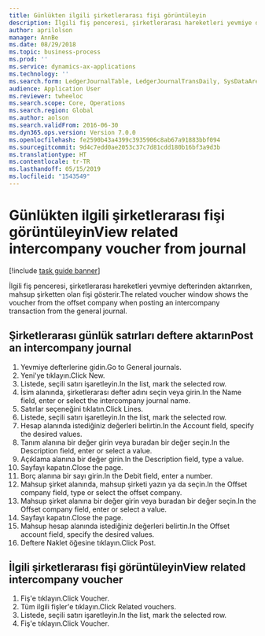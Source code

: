 ```yaml
---
title: Günlükten ilgili şirketlerarası fişi görüntüleyin
description: İlgili fiş penceresi, şirketlerarası hareketleri yevmiye defterinden aktarırken, mahsup şirketten olan fişi gösterir.
author: aprilolson
manager: AnnBe
ms.date: 08/29/2018
ms.topic: business-process
ms.prod: ''
ms.service: dynamics-ax-applications
ms.technology: ''
ms.search.form: LedgerJournalTable, LedgerJournalTransDaily, SysDataAreaSelectLookup, LedgerTransVoucher, LedgerTransRelatedVouchers
audience: Application User
ms.reviewer: twheeloc
ms.search.scope: Core, Operations
ms.search.region: Global
ms.author: aolson
ms.search.validFrom: 2016-06-30
ms.dyn365.ops.version: Version 7.0.0
ms.openlocfilehash: fe2590b43a4399c3935906c8ab67a91883bbf094
ms.sourcegitcommit: 9d4c7edd0ae2053c37c7d81cdd180b16bf3a9d3b
ms.translationtype: HT
ms.contentlocale: tr-TR
ms.lasthandoff: 05/15/2019
ms.locfileid: "1543549"
---
```

# <a name="view-related-intercompany-voucher-from-journal"></a><span data-ttu-id="6a9fc-103">Günlükten ilgili şirketlerarası fişi görüntüleyin</span><span class="sxs-lookup"><span data-stu-id="6a9fc-103">View related intercompany voucher from journal</span></span>

[!include [task guide banner](../../includes/task-guide-banner.md)]

<span data-ttu-id="6a9fc-104">İlgili fiş penceresi, şirketlerarası hareketleri yevmiye defterinden aktarırken, mahsup şirketten olan fişi gösterir.</span><span class="sxs-lookup"><span data-stu-id="6a9fc-104">The related voucher window shows the voucher from the offset company when posting an intercompany transaction from the general journal.</span></span>


## <a name="post-an-intercompany-journal"></a><span data-ttu-id="6a9fc-105">Şirketlerarası günlük satırları deftere aktarın</span><span class="sxs-lookup"><span data-stu-id="6a9fc-105">Post an intercompany journal</span></span>
1. <span data-ttu-id="6a9fc-106">Yevmiye defterlerine gidin.</span><span class="sxs-lookup"><span data-stu-id="6a9fc-106">Go to General journals.</span></span>
2. <span data-ttu-id="6a9fc-107">Yeni'ye tıklayın.</span><span class="sxs-lookup"><span data-stu-id="6a9fc-107">Click New.</span></span>
3. <span data-ttu-id="6a9fc-108">Listede, seçili satırı işaretleyin.</span><span class="sxs-lookup"><span data-stu-id="6a9fc-108">In the list, mark the selected row.</span></span>
4. <span data-ttu-id="6a9fc-109">İsim alanında, şirketlerarası defter adını seçin veya girin.</span><span class="sxs-lookup"><span data-stu-id="6a9fc-109">In the Name field, enter or select the intercompany journal name.</span></span>
5. <span data-ttu-id="6a9fc-110">Satırlar seçeneğini tıklatın.</span><span class="sxs-lookup"><span data-stu-id="6a9fc-110">Click Lines.</span></span>
6. <span data-ttu-id="6a9fc-111">Listede, seçili satırı işaretleyin.</span><span class="sxs-lookup"><span data-stu-id="6a9fc-111">In the list, mark the selected row.</span></span>
7. <span data-ttu-id="6a9fc-112">Hesap alanında istediğiniz değerleri belirtin.</span><span class="sxs-lookup"><span data-stu-id="6a9fc-112">In the Account field, specify the desired values.</span></span>
8. <span data-ttu-id="6a9fc-113">Tanım alanına bir değer girin veya buradan bir değer seçin.</span><span class="sxs-lookup"><span data-stu-id="6a9fc-113">In the Description field, enter or select a value.</span></span>
9. <span data-ttu-id="6a9fc-114">Açıklama alanına bir değer girin.</span><span class="sxs-lookup"><span data-stu-id="6a9fc-114">In the Description field, type a value.</span></span>
10. <span data-ttu-id="6a9fc-115">Sayfayı kapatın.</span><span class="sxs-lookup"><span data-stu-id="6a9fc-115">Close the page.</span></span>
11. <span data-ttu-id="6a9fc-116">Borç alanına bir sayı girin.</span><span class="sxs-lookup"><span data-stu-id="6a9fc-116">In the Debit field, enter a number.</span></span>
12. <span data-ttu-id="6a9fc-117">Mahsup şirket alanında, mahsup şirketi yazın ya da seçin.</span><span class="sxs-lookup"><span data-stu-id="6a9fc-117">In the Offset company field, type or select the offset company.</span></span>
13. <span data-ttu-id="6a9fc-118">Mahsup şirket alanına bir değer girin veya buradan bir değer seçin.</span><span class="sxs-lookup"><span data-stu-id="6a9fc-118">In the Offset company field, enter or select a value.</span></span>
14. <span data-ttu-id="6a9fc-119">Sayfayı kapatın.</span><span class="sxs-lookup"><span data-stu-id="6a9fc-119">Close the page.</span></span>
15. <span data-ttu-id="6a9fc-120">Mahsup hesap alanında istediğiniz değerleri belirtin.</span><span class="sxs-lookup"><span data-stu-id="6a9fc-120">In the Offset account field, specify the desired values.</span></span>
16. <span data-ttu-id="6a9fc-121">Deftere Naklet öğesine tıklayın.</span><span class="sxs-lookup"><span data-stu-id="6a9fc-121">Click Post.</span></span>

## <a name="view-related-intercompany-voucher"></a><span data-ttu-id="6a9fc-122">İlgili şirketlerarası fişi görüntüleyin</span><span class="sxs-lookup"><span data-stu-id="6a9fc-122">View related intercompany voucher</span></span>
1. <span data-ttu-id="6a9fc-123">Fiş'e tıklayın.</span><span class="sxs-lookup"><span data-stu-id="6a9fc-123">Click Voucher.</span></span>
2. <span data-ttu-id="6a9fc-124">Tüm ilgili fişler'e tıklayın.</span><span class="sxs-lookup"><span data-stu-id="6a9fc-124">Click Related vouchers.</span></span>
3. <span data-ttu-id="6a9fc-125">Listede, seçili satırı işaretleyin.</span><span class="sxs-lookup"><span data-stu-id="6a9fc-125">In the list, mark the selected row.</span></span>
4. <span data-ttu-id="6a9fc-126">Fiş'e tıklayın.</span><span class="sxs-lookup"><span data-stu-id="6a9fc-126">Click Voucher.</span></span>

